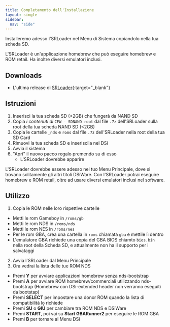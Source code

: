 ```yaml
---
title: Completamento dell'Installazione
layout: single
sidebar:
  nav: "side"
---
```


Installeremo adesso l'SRLoader nel Menu di Sistema copiandolo nella tua scheda SD.

L'SRLoader è un'applicazione homebrew che può eseguire homebrew e ROM retail. Ha inoltre diversi emulatori inclusi.

## Downloads

- L'ultima release di [SRLoader](https://github.com/Robz8/SRLoader/releases){:target="_blank"}

## Istruzioni

1. Inserisci la tua scheda SD (<2GB) che fungerà da NAND SD
2. Copia *i contenuti di* `CFW - SDNAND root` dal file `.7z` dell'SRLoader sulla root della tua scheda NAND SD (<2GB)
3. Copia le cartelle `_nds` e `roms` dal file `.7z` dell'SRLoader nella root della tua SD Card
4. Rimuovi la tua scheda SD e inseriscila nel DSi
5. Avvia il sistema
6. "Apri" il nuovo pacco regalo premendo su di esso
    - L'SRLoader dovrebbe apparire

L'SRLoader dovrebbe essere adesso nel tuo Menu Principale, dove si trovano solitamente gli altri titoli DSiWare. Con l'SRLoader potrai eseguire homebrew e ROM retail, oltre ad usare diversi emulatori inclusi nel software.

## Utilizzo

1. Copia le ROM nelle loro rispettive cartelle
  - Metti le rom Gameboy in `/roms/gb`
  - Metti le rom NDS in `/roms/nds`
  - Metti le rom NES in `/roms/nes`
  - Per le rom GBA, crea una cartella in `roms` chiamata `gba` e mettile lì dentro
  - L'emulatore GBA richiede una copia del GBA BIOS chiamto `bios.bin` nella root della Scheda SD, e attualmente non ha il supporto per i salvataggi
2. Avvia l'SRLoader dal Menu Principale
3. Ora vedrai la lista delle tue ROM NDS
  - Premi **Y** per avviare applicazioni homebrew senza nds-bootstrap
  - Premi **A** per avviare ROM homebrew/commerciali utilizzando nds-bootstrap (Homebrew con DSi-extended header non verranno eseguiti da bootstap)
  - Premi **SELECT** per impostare una donor ROM quando la lista di compatibilità lo richiede
  - Premi **SU** o **GIÙ** per cambiare tra ROM NDS e DSiWare
  - Premi **START**, poi vai su **Start GBARunner2** per eseguire le ROM GBA
  - Premi **B** per tornare al Menu DSi
